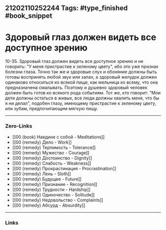 21202110252244
Tags: #type_finished #book_snippet 
---
# Здоровый глаз должен видеть все доступное зрению

 10-35. Здоровый глаз должен видеть все доступное зрению и не говорить: "У меня пристрастие к зеленому цвету", ибо это уже признак болезни глаза. Точно так же и здоровые слух и обоняние должны быть готовы воспринять любой звук или запах, а здоровый желудок должен одинаково относиться ко всякой пище, как мельница ко всему, что она предназначена смалывать. Поэтому и душевно здоровый человек должен быть готов ко всякого рода событиям. Тот же, кто говорит: "Мои дети должны остаться в живых, все люди должны хвалить меня, что бы я ни делал", подобен глазу, имеющему пристрастие к зеленому цвету, или зубам, предпочитающим мягкую пищу. 

---
### Zero-Links
 - [[00 (book) Наедине с собой - Meditations]]
 - [[00 (remedy) Дело - Work]]
 - [[00 (remedy) Терпимость - Tolerance]]
 - [[00 (remedy) Мужество - Courage]]
 - [[00 (remedy) Достоинство - Dignity]]
 - [[00 (remedy) Слабость - Weakness]]
 - [[00 (remedy) Прокрастинация - Procrastination]]
 - [[00 (remedy) Лень - Sloth]]
 - [[00 (remedy) Будущее - Future]]
 - [[00 (remedy) Признание - Recognition]]
 - [[00 (remedy) Трудности - Hardship]]
 - [[00 (remedy) Одиночество - Solitude]]
 - [[00 (remedy) Недовольство - Complaints]]
 - [[00 (remedy) Абсурд - Absurdity]]
---
### Links
